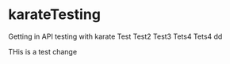 # karateTesting
Getting in API testing with karate
Test
Test2
Test3
Tets4
Tets4
dd

THis is a test change
